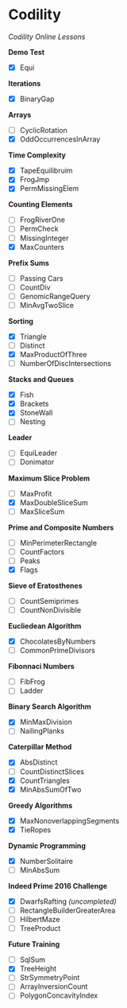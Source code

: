 # Codility
*Codility Online Lessons*

**Demo Test**
- [x] Equi

**Iterations**
- [x] BinaryGap 

**Arrays**
- [ ] CyclicRotation
- [x] OddOccurrencesInArray

**Time Complexity**
- [x] TapeEquilibruim
- [x] FrogJmp
- [x] PermMissingElem

**Counting Elements**
- [ ] FrogRiverOne
- [ ] PermCheck
- [ ] MissingInteger
- [x] MaxCounters

**Prefix Sums**
- [ ] Passing Cars
- [ ] CountDiv
- [ ] GenomicRangeQuery
- [ ] MinAvgTwoSlice

**Sorting**
- [x] Triangle
- [ ] Distinct
- [x] MaxProductOfThree
- [ ] NumberOfDiscIntersections

**Stacks and Queues**
- [x] Fish
- [x] Brackets
- [x] StoneWall
- [ ] Nesting

**Leader**
- [ ] EquiLeader
- [ ] Donimator

**Maximum Slice Problem**
- [ ] MaxProfit
- [x] MaxDoubleSliceSum
- [ ] MaxSliceSum

**Prime and Composite Numbers**
- [ ] MinPerimeterRectangle
- [ ] CountFactors
- [ ] Peaks
- [x] Flags

**Sieve of Eratosthenes**
- [ ] CountSemiprimes
- [ ] CountNonDivisible

**Eucliedean Algorithm**
- [x] ChocolatesByNumbers
- [ ] CommonPrimeDivisors

**Fibonnaci Numbers**
- [ ] FibFrog
- [ ] Ladder

**Binary Search Algorithm**
- [x] MinMaxDivision
- [ ] NailingPlanks

**Caterpillar Method**
- [x] AbsDistinct
- [ ] CountDistinctSlices
- [x] CountTriangles
- [x] MinAbsSumOfTwo

**Greedy Algorithms**
- [x] MaxNonoverlappingSegments
- [x] TieRopes

**Dynamic Programming**
- [x] NumberSolitaire
- [ ] MinAbsSum

**Indeed Prime 2016 Challenge**
- [x] DwarfsRafting *(uncompleted)*
- [ ] RectangleBuilderGreaterArea
- [ ] HilbertMaze
- [ ] TreeProduct

**Future Training**
- [ ] SqlSum
- [x] TreeHeight
- [ ] StrSymmetryPoint
- [ ] ArrayInversionCount
- [ ] PolygonConcavityIndex
